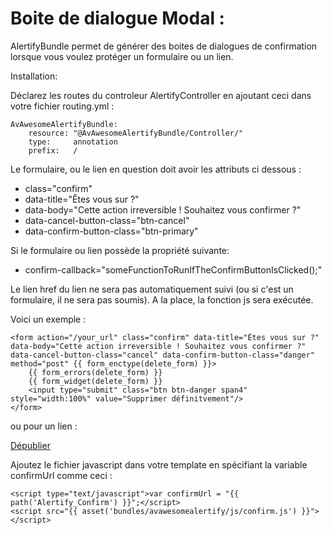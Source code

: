 Boite de dialogue Modal :
=========

AlertifyBundle permet de générer des boites de dialogues de confirmation lorsque vous voulez protéger un formulaire ou un lien.

Installation:

Déclarez les routes du controleur AlertifyController en ajoutant ceci dans votre fichier routing.yml :

	AvAwesomeAlertifyBundle:
	    resource: "@AvAwesomeAlertifyBundle/Controller/"
	    type:     annotation
	    prefix:   /

Le formulaire, ou le lien en question doit avoir les attributs ci dessous :

- class="confirm"
- data-title="Êtes vous sur ?"
- data-body="Cette action irreversible ! Souhaitez vous confirmer ?"
- data-cancel-button-class="btn-cancel"
- data-confirm-button-class="btn-primary"

Si le formulaire ou lien possède la propriété suivante:
 
- confirm-callback="someFunctionToRunIfTheConfirmButtonIsClicked();"

Le lien href du lien ne sera pas automatiquement suivi (ou si c'est un formulaire, il ne sera pas soumis).
A la place, la fonction js sera exécutée.


Voici un exemple :

	<form action="/your_url" class="confirm" data-title="Êtes vous sur ?" data-body="Cette action irreversible ! Souhaitez vous confirmer ?" data-cancel-button-class="cancel" data-confirm-button-class="danger" method="post" {{ form_enctype(delete_form) }}>
		{{ form_errors(delete_form) }}
		{{ form_widget(delete_form) }}
        <input type="submit" class="btn btn-danger span4" style="width:100%" value="Supprimer définitvement"/>
    </form>

ou pour un lien :

<a href="/your_url" class="btn btn-mini btn-danger confirm" data-title="Êtes vous sur de vouloir faire ca&nbsp;?" data-body="BLABLA" data-cancel-button-class="cancel" data-confirm-button-class="danger">Dépublier</a>

Ajoutez le fichier javascript dans votre template en spécifiant la variable confirmUrl comme ceci :

    <script type="text/javascript">var confirmUrl = "{{ path('Alertify_Confirm') }}";</script>
    <script src="{{ asset('bundles/avawesomealertify/js/confirm.js') }}"></script>

